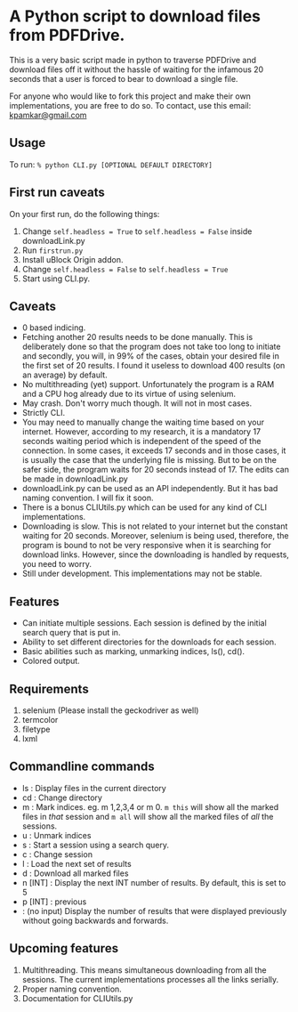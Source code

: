 # A Python script to download files from PDFDrive.

This is a very basic script made in python to traverse PDFDrive and download files off it without the hassle of waiting for the infamous 20 seconds that a user is forced to bear to download a single file. 

For anyone who would like to fork this project and make their own implementations, you are free to do so. To contact, use this email: kpamkar@gmail.com

## Usage
To run: `% python CLI.py [OPTIONAL DEFAULT DIRECTORY]`

## First run caveats
On your first run, do the following things:
1. Change `self.headless = True` to `self.headless = False` inside downloadLink.py
2. Run `firstrun.py`
3. Install uBlock Origin addon.
4. Change `self.headless = False` to `self.headless = True`
5. Start using CLI.py.

## Caveats
* 0 based indicing. 
* Fetching another 20 results needs to be done manually. This is deliberately done so that the program does not take too long to initiate and secondly, you will, in 99% of the cases, obtain your desired file in the first set of 20 results. I found it useless to download 400 results (on an average) by default. 
* No multithreading (yet) support. Unfortunately the program is a RAM and a CPU hog already due to its virtue of using selenium. 
* May crash. Don't worry much though. It will not in most cases.
* Strictly CLI. 
* You may need to manually change the waiting time based on your internet. However, according to my research, it is a mandatory 17 seconds waiting period which is independent of the speed of the connection. In some cases, it exceeds 17 seconds and in those cases, it is usually the case that the underlying file is missing. But to be on the safer side, the program waits for 20 seconds instead of 17. The edits can be made in downloadLink.py
* downloadLink.py can be used as an API independently. But it has bad naming convention. I will fix it soon.
* There is a bonus CLIUtils.py which can be used for any kind of CLI implementations. 
* Downloading is slow. This is not related to your internet but the constant waiting for 20 seconds. Moreover, selenium is being used, therefore, the program is bound to not be very responsive when it is searching for download links. However, since the downloading is handled by requests, you need to worry. 
* Still under development. This implementations may not be stable. 

## Features
* Can initiate multiple sessions. Each session is defined by the initial search query that is put in. 
* Ability to set different directories for the downloads for each session.
* Basic abilities such as marking, unmarking indices, ls(), cd().
* Colored output. 

## Requirements
1. selenium (Please install the geckodriver as well)
2. termcolor
3. filetype
4. lxml

## Commandline commands
* ls : Display files in the current directory
* cd : Change directory
* m  : Mark indices. eg. m 1,2,3,4 or m 0. `m this` will show all the marked files in *that* session and `m all` will show all the marked files of *all* the sessions.
* u  : Unmark indices
* s  : Start a session using a search query.
* c  : Change session
* l  : Load the next set of results
* d  : Download all marked files 
* n [INT] : Display the next INT number of results. By default, this is set to 5
* p [INT] :             previous
* <ENTER> : (no input) Display the number of results that were displayed previously without going backwards and forwards. 
  
  
## Upcoming features
1. Multithreading. This means simultaneous downloading from all the sessions. The current implementations processes all the links serially. 
2. Proper naming convention. 
3. Documentation for CLIUtils.py



